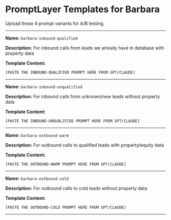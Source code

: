 # PromptLayer Templates for Barbara

Upload these 4 prompt variants for A/B testing.

---

**Name:** `barbara-inbound-qualified`

**Description:** For inbound calls from leads we already have in database with property data

**Template Content:**

```
[PASTE THE INBOUND-QUALIFIED PROMPT HERE FROM GPT/CLAUDE]
```

---

**Name:** `barbara-inbound-unqualified`

**Description:** For inbound calls from unknown/new leads without property data

**Template Content:**

```
[PASTE THE INBOUND-UNQUALIFIED PROMPT HERE FROM GPT/CLAUDE]
```

---

**Name:** `barbara-outbound-warm`

**Description:** For outbound calls to qualified leads with property/equity data

**Template Content:**

```
[PASTE THE OUTBOUND-WARM PROMPT HERE FROM GPT/CLAUDE]
```

---

**Name:** `barbara-outbound-cold`

**Description:** For outbound calls to cold leads without property data

**Template Content:**

```
[PASTE THE OUTBOUND-COLD PROMPT HERE FROM GPT/CLAUDE]
```

---
